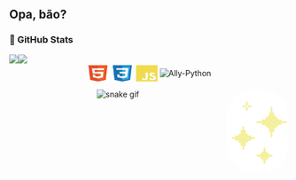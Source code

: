 ## Opa, bão?

<h3>&#x1F9D9; GitHub Stats</h3>

<div>
<img height="170em" src="https://github-readme-stats.vercel.app/api?username=polluxastre&show_icons=true&theme=radical&include_all_commits=true&count=true"/><img height="120em" src="https://github-readme-stats.vercel.app/api/top-langs/?username=polluxastre&layout=compact&langs_count=16&theme=radical"/>
</div>

<div align="center" style="display: inline_block">
  <img align="center" alt="Ally-HTML" height="30" width="40" src="https://raw.githubusercontent.com/devicons/devicon/master/icons/html5/html5-original.svg">
  <img align="center" alt="Ally-CSS" height="30" width="40" src="https://raw.githubusercontent.com/devicons/devicon/master/icons/css3/css3-original.svg">
  <img align="center" alt="Ally-Js" height="30" width="40" src="https://raw.githubusercontent.com/devicons/devicon/master/icons/javascript/javascript-plain.svg">
  <img align="center" alt="Ally-Python" height="40" width="50" src="https://cdn.jsdelivr.net/gh/devicons/devicon/icons/python/python-original-wordmark.svg" /> 
</div>

<div align="center" style="display: inline_block">
  
  ![snake gif](https://github.com/polluxastre/polluxastre/blob/output/github-contribution-grid-snake.svg) <img align="right" alt="star-gif" height="150" style="border-radius:50px;" src="giphy.gif?width=150&height=150">
  
  </div>
